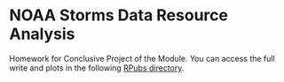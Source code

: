 # NOAA Storms Data Resource Analysis

Homework for Conclusive Project of the Module. You can access the full write and plots in the following [RPubs directory](http://rpubs.com/alanoakes/NOAAStormData).
